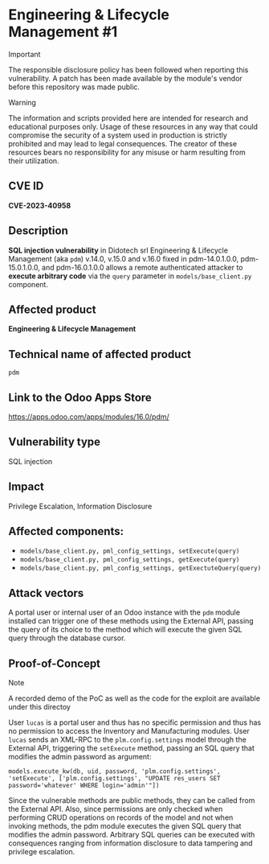 # Engineering & Lifecycle Management #1

> [!IMPORTANT]  
> The responsible disclosure policy has been followed when reporting this vulnerability. A patch has been made available by the module's vendor before this repository was made public.

> [!WARNING]
> The information and scripts provided here are intended for research and educational purposes only. 
> Usage of these resources in any way that could compromise the security of a system used in production is strictly prohibited and may lead to legal consequences. 
> The creator of these resources bears no responsibility for any misuse or harm resulting from their utilization.


## CVE ID

**CVE-2023-40958**

## Description
**SQL injection vulnerability** in Didotech srl Engineering & Lifecycle Management (aka `pdm`) v.14.0, v.15.0 and v.16.0 fixed in pdm-14.0.1.0.0, pdm-15.0.1.0.0, and pdm-16.0.1.0.0 allows a remote authenticated attacker to **execute arbitrary code** via the `query` parameter in `models/base_client.py` component.

## Affected product
**Engineering & Lifecycle Management**

## Technical name of affected product
`pdm`

## Link to the Odoo Apps Store
https://apps.odoo.com/apps/modules/16.0/pdm/

## Vulnerability type
SQL injection

## Impact
Privilege Escalation, Information Disclosure

## Affected components: 
- `models/base_client.py, pml_config_settings, setExecute(query)`
- `models/base_client.py, pml_config_settings, getExecute(query)`
- `models/base_client.py, pml_config_settings, getExectuteQuery(query)`

## Attack vectors
A portal user or internal user of an Odoo instance with the `pdm` module installed can trigger one of these methods using the External API, passing the query of its choice to the method which will execute the given SQL query through the database cursor. 


## Proof-of-Concept

> [!NOTE] 
> A recorded demo of the PoC as well as the code for the exploit are available under this directoy

User `lucas` is a portal user and thus has no specific permission and thus has no permission to access the Inventory and Manufacturing modules. User `lucas` sends an XML-RPC to the `plm.config.settings` model through the External API, triggering the `setExecute` method, passing an SQL query that modifies the admin password as argument:


`models.execute_kw(db, uid, password, 'plm.config.settings', 'setExecute', ['plm.config.settings', "UPDATE res_users SET password='whatever' WHERE login='admin'"])`


Since the vulnerable methods are public methods, they can be called from the External API. Also, since permissions are only checked when performing CRUD operations on records of the model and not when invoking methods, the pdm module executes the given SQL query that modifies the admin password. Arbitrary SQL queries can be executed with consequences ranging from information disclosure to data tampering and privilege escalation. 





